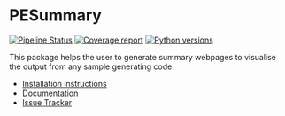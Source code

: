 # PESummary

[![Pipeline Status](https://git.ligo.org/lscsoft/pesummary/badges/master/pipeline.svg)](https://git.ligo.org/lscsoft/pesummary/commits/master)
[![Coverage report](https://docs.ligo.org/lscsoft/pesummary/coverage_badge.svg)](https://docs.ligo.org/lscsoft/pesummary/htmlcov/index.html)
[![Python versions](https://img.shields.io/pypi/pyversions/pesummary.svg)](https://img.shields.io/pypi/pyversions/pesummary.svg)

This package helps the user to generate summary webpages to visualise the output from any sample generating code.

 * [Installation instructions](https://docs.ligo.org/lscsoft/pesummary/installation.html)
 * [Documentation](https://docs.ligo.org/lscsoft/pesummary)
 * [Issue Tracker](https://git.ligo.org/lscsoft/pesummary/issues)
